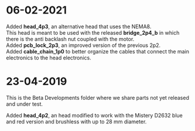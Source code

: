 # 06-02-2021
Added <b>head_4p3</b>, an alternative head that uses the NEMA8.  
This head is meant to be used with the released <b>bridge_2p4_b</b> in which there is the anti backlash nut coupled with the motor.  
Added <b>pcb_lock_2p3</b>, an improved version of the previous 2p2.  
Added <b>cable_chain_1p0</b> to better organize the cables that connect the main electronics to the head electronics.  



# 23-04-2019
This is the Beta Developments folder where we share parts not yet released and under test.

Added <b>head_4p2</b>, an head modified to work with the Mistery D2632 blue and red version and brushless with up to 28 mm diameter.

